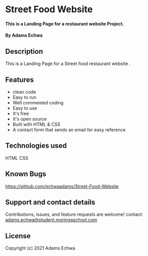 # Street Food Website
#### This is a Landing Page for a restaurant website Project.
#### By Adams Echwa
## Description
This is a Landing Page for a  Street food restaurant website .
## Features
* clean code
* Easy to run
* Well commented coding
* Easy to use
* It's free
* It's open source
* Built with HTML & CSS
* A contact form that sends an email for easy reference

## Technologies used
HTML
CSS
## Known Bugs
https://github.com/echwaadams/Street-Food-Website

## Support and contact details
Contributions, issues, and feature requests are welcome! 
contact: adams.echwa@student.moringaschool.com

## License
Copyright (c) 2021 Adams Echwa